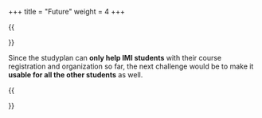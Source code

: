 +++
title = "Future"
weight = 4
+++

{{<section title="Extension to all courses of study">}}

Since the studyplan can **only help IMI students** with their course registration and organization so far, the next challenge would be to make it **usable for all the other students** as well.

{{</section>}}

